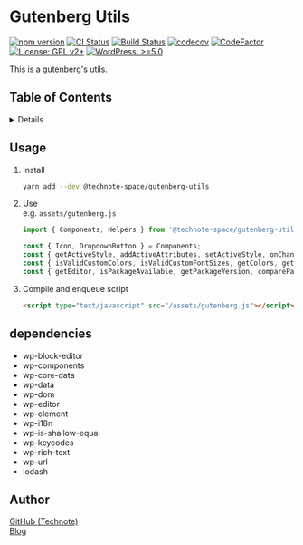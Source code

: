 # Gutenberg Utils

[![npm version](https://badge.fury.io/js/%40technote-space%2Fgutenberg-utils.svg)](https://badge.fury.io/js/%40technote-space%2Fgutenberg-utils)
[![CI Status](https://github.com/technote-space/gutenberg-utils/workflows/CI/badge.svg)](https://github.com/technote-space/gutenberg-utils/actions)
[![Build Status](https://travis-ci.com/technote-space/gutenberg-utils.svg?branch=master)](https://travis-ci.com/technote-space/gutenberg-utils)
[![codecov](https://codecov.io/gh/technote-space/gutenberg-utils/branch/master/graph/badge.svg)](https://codecov.io/gh/technote-space/gutenberg-utils)
[![CodeFactor](https://www.codefactor.io/repository/github/technote-space/gutenberg-utils/badge)](https://www.codefactor.io/repository/github/technote-space/gutenberg-utils)
[![License: GPL v2+](https://img.shields.io/badge/License-GPL%20v2%2B-blue.svg)](http://www.gnu.org/licenses/gpl-2.0.html)
[![WordPress: >=5.0](https://img.shields.io/badge/WordPress-%3E%3D5.0-brightgreen.svg)](https://wordpress.org/)

This is a gutenberg's utils.

## Table of Contents

<!-- START doctoc generated TOC please keep comment here to allow auto update -->
<!-- DON'T EDIT THIS SECTION, INSTEAD RE-RUN doctoc TO UPDATE -->
<details>
<summary>Details</summary>

- [How to use](#how-to-use)
- [dependencies](#dependencies)
- [Author](#author)

</details>
<!-- END doctoc generated TOC please keep comment here to allow auto update -->

## Usage
1. Install
   ```bash
   yarn add --dev @technote-space/gutenberg-utils
   ```
1. Use  
   e.g. `assets/gutenberg.js`
   ```js
   import { Components, Helpers } from '@technote-space/gutenberg-utils';
   
   const { Icon, DropdownButton } = Components;
   const { getActiveStyle, addActiveAttributes, setActiveStyle, onChangeStyle } = Helpers;
   const { isValidCustomColors, isValidCustomFontSizes, getColors, getFontSizes } = Helpers;
   const { getEditor, isPackageAvailable, getPackageVersion, comparePackageVersion } = Helpers;
   ```
1. Compile and enqueue script

   ```html
   <script type="text/javascript" src="/assets/gutenberg.js"></script>
   ```

## dependencies
- wp-block-editor
- wp-components
- wp-core-data
- wp-data
- wp-dom
- wp-editor
- wp-element
- wp-i18n
- wp-is-shallow-equal
- wp-keycodes
- wp-rich-text
- wp-url
- lodash

## Author
[GitHub (Technote)](https://github.com/technote-space)  
[Blog](https://technote.space)
